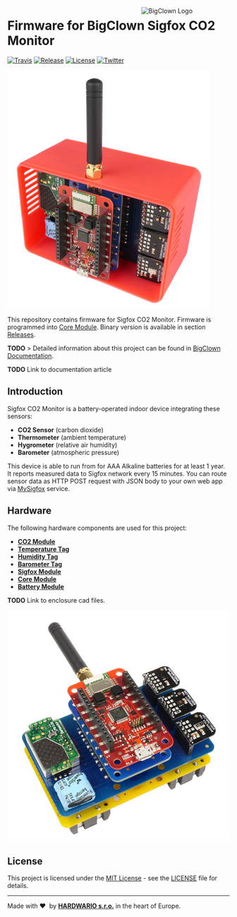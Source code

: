 <a href="https://www.bigclown.com/"><img src="https://bigclown.sirv.com/logo.png" width="200" alt="BigClown Logo" align="right"></a>

# Firmware for BigClown Sigfox CO2 Monitor

[![Travis](https://img.shields.io/travis/bigclownlabs/bcf-kit-sigfox-co2-monitor/master.svg)](https://travis-ci.org/bigclownlabs/bcf-kit-sigfox-co2-monitor)
[![Release](https://img.shields.io/github/release/bigclownlabs/bcf-kit-sigfox-co2-monitor.svg)](https://github.com/bigclownlabs/bcf-kit-sigfox-co2-monitor/releases)
[![License](https://img.shields.io/github/license/bigclownlabs/bcf-kit-sigfox-co2-monitor.svg)](https://github.com/bigclownlabs/bcf-kit-sigfox-co2-monitor/blob/master/LICENSE)
[![Twitter](https://img.shields.io/twitter/follow/BigClownLabs.svg?style=social&label=Follow)](https://twitter.com/BigClownLabs)

![sigfox-CO2-monitor-with-enclosure](images/sf-co2-enclosure.png)

This repository contains firmware for Sigfox CO2 Monitor.
Firmware is programmed into [Core Module](https://shop.bigclown.com/core-module).
Binary version is available in section [Releases](https://github.com/bigclownlabs/bcf-kit-sigfox-co2-monitor/releases).

**TODO** > Detailed information about this project can be found in [BigClown Documentation](https://doc.bigclown.com).

**TODO** Link to documentation article

## Introduction

Sigfox CO2 Monitor is a battery-operated indoor device integrating these sensors:

* **CO2 Sensor** (carbon dioxide)
* **Thermometer** (ambient temperature)
* **Hygrometer** (relative air humidity)
* **Barometer** (atmospheric pressure)

This device is able to run from for AAA Alkaline batteries for at least 1 year.
It reports measured data to Sigfox network every 15 minutes.
You can route sensor data as HTTP POST request with JSON body to your own web app via [MySigfox](https://www.mysigfox.com) service.

## Hardware

The following hardware components are used for this project:

* **[CO2 Module](https://shop.bigclown.com/co2-module)**
* **[Temperature Tag](https://shop.bigclown.com/temperature-tag)**
* **[Humidity Tag](https://shop.bigclown.com/humidity-tag)**
* **[Barometer Tag](https://shop.bigclown.com/barometer-tag)**
* **[Sigfox Module](https://shop.bigclown.com/sigfox-module)**
* **[Core Module](https://shop.bigclown.com/core-module)**
* **[Battery Module](https://shop.bigclown.com/battery-module)**

**TODO** Link to enclosure cad files.

![sigfox-CO2-monitor](images/sf-co2.png)

## License

This project is licensed under the [MIT License](https://opensource.org/licenses/MIT/) - see the [LICENSE](LICENSE) file for details.

---

Made with &#x2764;&nbsp; by [**HARDWARIO s.r.o.**](https://www.hardwario.com/) in the heart of Europe.
